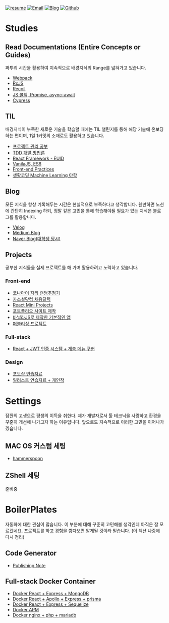 <a href="https://github.com/LimEunSeop/my-resume">![resume](https://img.shields.io/badge/resume-github.com%2FLimEunSeop%2Fmy--resume-CA0126.svg)</a>
<a href="mailto:dmstjq92@gmail.com">![Email](https://img.shields.io/badge/email-dmstjq92@gmail.com-ea4335.svg)</a>
<a href="https://velog.io/@seop">![Blog](https://img.shields.io/badge/blog-velog.io/@seop-303030.svg)</a>
<a href="https://github.com/LimEunSeop">![Github](https://img.shields.io/badge/github-LimEunSeop-white.svg)</a>

# Studies

## Read Documentations (Entire Concepts or Guides)

짜투리 시간을 활용하여 지속적으로 배경지식의 Range를 넓혀가고 있습니다.

- [Webpack](https://webpack.js.org/concepts/)
- [RxJS](https://rxjs.dev/guide/overview)
- [Recoil](https://recoiljs.org/docs/introduction/motivation)
- [JS 콜백, Promise, async-await](https://ko.javascript.info/async)
- [Cypress](https://docs.cypress.io/guides/overview/why-cypress)

## TIL

배경지식이 부족한 새로운 기술을 학습할 때에는 TIL 챌린지를 통해 해당 기술에 온보딩 하는 편이며, 1일 1커밋의 소재로도 활용하고 있습니다.

- [프로젝트 관리 공부](https://github.com/LimEunSeop/Project-Management-Info/blob/main/README.md)
- [TDD 개발 방법론](https://github.com/LimEunSeop/TIL-TestCoding)
- [React Framework - EUID](https://github.com/LimEunSeop/TIL-React-Framework)
- [VanilaJS, ES6](https://github.com/LimEunSeop/Javascript-Book)
- [Front-end Practices](https://codepen.io/collection/XBRdVK)
- [생활코딩 Machine Learning 야학](https://github.com/LimEunSeop/TIL-MachineLearning-Yahak)

## Blog

모든 지식을 항상 기록해두는 시간은 현실적으로 부족하다고 생각합니다. 웬만하면 노션에 간단히 Indexing 하되, 정말 깊은 고민을 통해 학습해야될 필요가 있는 지식은 블로그를 활용합니다.

- [Velog](https://velog.io/@seop)
- [Medium Blog](https://dmstjq92.medium.com)
- [Naver Blog(대학생 당시)](https://blog.naver.com/dmstjq12)

## Projects

공부한 지식들을 실제 프로젝트를 해 가며 활용하려고 노력하고 있습니다.

### Front-end

- [코나아이 자리 랜덤추첨기](https://github.com/LimEunSeop/raffle)
- [자소설닷컴 채용달력](https://github.com/LimEunSeop/jasoseol)
- [React Mini Projects](https://github.com/LimEunSeop/React-Mini-Projects)
- [포트폴리오 사이트 제작](https://github.com/LimEunSeop/limeunseop.github.io)
- [바닐라JS로 제작한 기본적인 앱](https://github.com/LimEunSeop/vanilaJS-app)
- [퍼블리싱 프로젝트](https://github.com/LimEunSeop/Publishing-Projects-Index)

### Full-stack

- [React + JWT 인증 시스템 + 계층 메뉴 구현](https://github.com/LimEunSeop/welfare)

### Design

- [포토샵 연습자료](https://github.com/LimEunSeop/my-portfolio/tree/master/photoshop-portfolio)
- [일러스트 연습자료 + 개인작](https://github.com/LimEunSeop/my-portfolio/tree/master/illustrator-portfolio)

<!-- ## Study 모임
- [Publishing Study(계획중)](https://github.com/LimEunSeop/Publishing-Study) -->

# Settings

잠깐의 고생으로 평생의 이득을 취한다. 제가 개발자로서 툴 테크닉을 사랑하고 환경을 꾸준히 개선해 나가고자 하는 이유입니다. 앞으로도 지속적으로 이러한 고민을 이어나가겠습니다.

## MAC OS 커스텀 세팅

- [hammerspoon](https://github.com/LimEunSeop/my-hammerspoon-config)

## ZShell 세팅

준비중

# BoilerPlates

자동화에 대한 관심이 많습니다. 이 부분에 대해 꾸준히 고민해볼 생각인데 아직은 잘 모르겠네요. 프로젝트를 하고 경험을 쌓다보면 알게될 것이라 믿습니다. (이 섹션 나중에 다시 정리)

## Code Generator

- [Publishing Note](https://github.com/LimEunSeop/Publishing-Note)

## Full-stack Docker Container

- [Docker React + Express + MongoDB](https://github.com/LimEunSeop/docker-react-express-mongodb)
- [Docker React + Apollo + Express + prisma](https://github.com/LimEunSeop/docker-react-apollo-prisma)
- [Docker React + Express + Sequelize](https://github.com/LimEunSeop/docker-react-express-mysql-sequelize)
- [Docker APM](https://github.com/LimEunSeop/docker-apm-for-study)
- [Docker nginx + php + mariadb](https://github.com/LimEunSeop/docker-nginx-phpfpm-mariadb)
